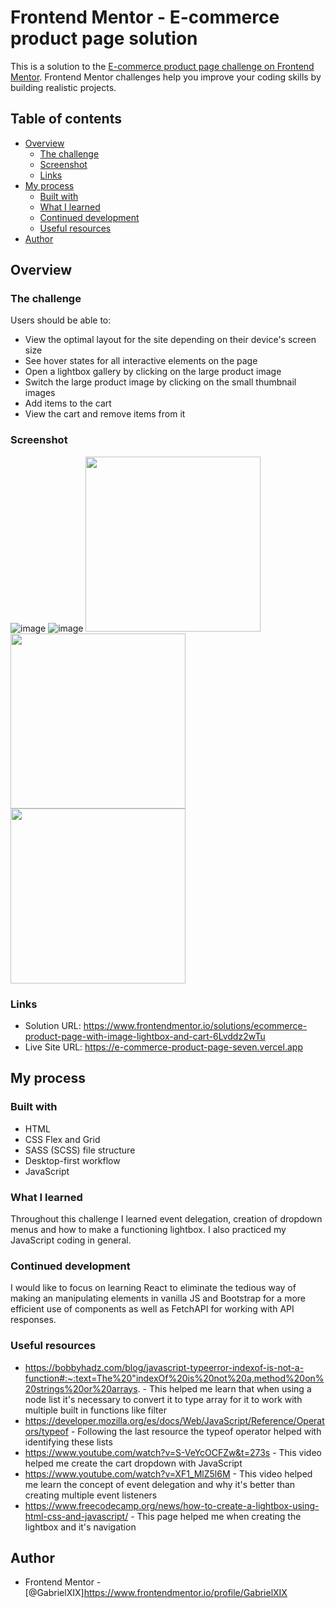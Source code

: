 # Frontend Mentor - E-commerce product page solution

This is a solution to the [E-commerce product page challenge on Frontend Mentor](https://www.frontendmentor.io/challenges/ecommerce-product-page-UPsZ9MJp6). Frontend Mentor challenges help you improve your coding skills by building realistic projects.

## Table of contents

- [Overview](#overview)
  - [The challenge](#the-challenge)
  - [Screenshot](#screenshot)
  - [Links](#links)
- [My process](#my-process)
  - [Built with](#built-with)
  - [What I learned](#what-i-learned)
  - [Continued development](#continued-development)
  - [Useful resources](#useful-resources)
- [Author](#author)

## Overview

### The challenge

Users should be able to:

- View the optimal layout for the site depending on their device's screen size
- See hover states for all interactive elements on the page
- Open a lightbox gallery by clicking on the large product image
- Switch the large product image by clicking on the small thumbnail images
- Add items to the cart
- View the cart and remove items from it

### Screenshot

![image](https://user-images.githubusercontent.com/65438145/180104016-255a4e7e-aa19-4488-a917-3bd42c04acab.png)
![image](https://user-images.githubusercontent.com/65438145/180104285-e76eba95-25a5-41c1-8cd0-31ebf3d66d7b.png)
<img src="https://user-images.githubusercontent.com/65438145/180104120-3e4182d6-0f1c-41a5-abe5-9c43ee165e99.png"  width="280">
<img src="https://user-images.githubusercontent.com/65438145/180104237-838d43a8-0c0f-42c6-a362-cf34be6163b7.png"  width="280">
<img src="https://user-images.githubusercontent.com/65438145/180104254-ffa6fb7d-878c-461e-800f-e578ad432136.png"  width="280">

### Links

- Solution URL: https://www.frontendmentor.io/solutions/ecommerce-product-page-with-image-lightbox-and-cart-6Lvddz2wTu
- Live Site URL: https://e-commerce-product-page-seven.vercel.app

## My process

### Built with

- HTML
- CSS Flex and Grid
- SASS (SCSS) file structure
- Desktop-first workflow
- JavaScript

### What I learned

Throughout this challenge I learned event delegation, creation of dropdown menus and how to make a functioning lightbox. I also practiced my JavaScript coding in general.

### Continued development

I would like to focus on learning React to eliminate the tedious way of making an manipulating elements in vanilla JS and Bootstrap for a more efficient use of components as well as FetchAPI for working with API responses.

### Useful resources

- https://bobbyhadz.com/blog/javascript-typeerror-indexof-is-not-a-function#:~:text=The%20"indexOf%20is%20not%20a,method%20on%20strings%20or%20arrays. - This helped me learn that when using a node list it's necessary to convert it to type array for it to work with multiple built in functions like filter
- https://developer.mozilla.org/es/docs/Web/JavaScript/Reference/Operators/typeof - Following the last resource the typeof operator helped with identifying these lists
- https://www.youtube.com/watch?v=S-VeYcOCFZw&t=273s - This video helped me create the cart dropdown with JavaScript
- https://www.youtube.com/watch?v=XF1_MlZ5l6M - This video helped me learn the concept of event delegation and why it's better than creating multiple event listeners
- https://www.freecodecamp.org/news/how-to-create-a-lightbox-using-html-css-and-javascript/ - This page helped me when creating the lightbox and it's navigation

## Author

- Frontend Mentor - [@GabrielXIX]https://www.frontendmentor.io/profile/GabrielXIX
